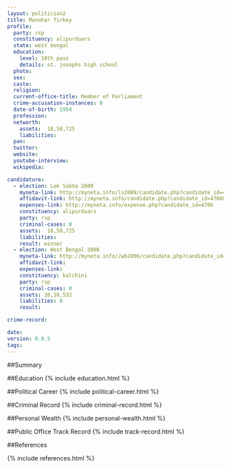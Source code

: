 ```yaml
---
layout: politician2
title: Manohar Tirkey
profile: 
  party: rsp
  constituency: alipurduars
  state: west bengal
  education: 
    level: 10th pass
    details: st. josephs high school
  photo: 
  sex: 
  caste: 
  religion: 
  current-office-title: Member of Parliament
  crime-accusation-instances: 0
  date-of-birth: 1954
  profession: 
  networth: 
    assets:  18,58,725
    liabilities: 
  pan: 
  twitter: 
  website: 
  youtube-interview: 
  wikipedia: 

candidature: 
  - election: Lok Sabha 2009
    myneta-link: http://myneta.info/ls2009/candidate.php?candidate_id=4786
    affidavit-link: http://myneta.info/candidate.php?candidate_id=4786&scan=original
    expenses-link: http://myneta.info/expense.php?candidate_id=4786
    constituency: alipurduars 
    party: rsp
    criminal-cases: 0
    assets:  18,58,725
    liabilities: 
    result: winner 
  - election: West Bengal 2006
    myneta-link: http://myneta.info//wb2006/candidate.php?candidate_id=21
    affidavit-link: 
    expenses-link: 
    constituency: kalchini 
    party: rsp
    criminal-cases: 0
    assets: 20,10,532
    liabilities: 0
    result:  

crime-record: 

date: 
version: 0.0.5
tags: 
---
```

##Summary


##Education
{% include education.html %}


##Political Career
{% include political-career.html %}


##Criminal Record
{% include criminal-record.html %}


##Personal Wealth
{% include personal-wealth.html %}


##Public Office Track Record
{% include track-record.html %}


##References


{% include references.html %}